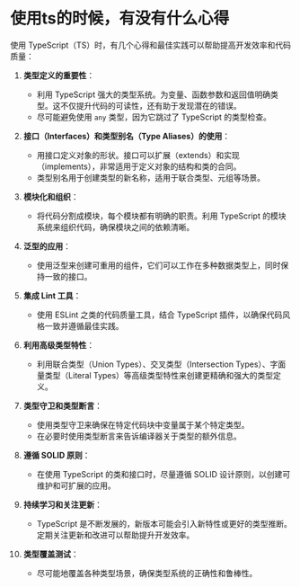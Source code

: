 # 使用ts的时候，有没有什么心得

使用 TypeScript（TS）时，有几个心得和最佳实践可以帮助提高开发效率和代码质量：

1. **类型定义的重要性**：
   - 利用 TypeScript 强大的类型系统。为变量、函数参数和返回值明确类型。这不仅提升代码的可读性，还有助于发现潜在的错误。
   - 尽可能避免使用 `any` 类型，因为它跳过了 TypeScript 的类型检查。

2. **接口（Interfaces）和类型别名（Type Aliases）的使用**：
   - 用接口定义对象的形状。接口可以扩展（extends）和实现（implements），非常适用于定义对象的结构和类的合同。
   - 类型别名用于创建类型的新名称，适用于联合类型、元组等场景。

3. **模块化和组织**：
   - 将代码分割成模块，每个模块都有明确的职责。利用 TypeScript 的模块系统来组织代码，确保模块之间的依赖清晰。

4. **泛型的应用**：
   - 使用泛型来创建可重用的组件，它们可以工作在多种数据类型上，同时保持一致的接口。

5. **集成 Lint 工具**：
   - 使用 ESLint 之类的代码质量工具，结合 TypeScript 插件，以确保代码风格一致并遵循最佳实践。

6. **利用高级类型特性**：
   - 利用联合类型（Union Types）、交叉类型（Intersection Types）、字面量类型（Literal Types）等高级类型特性来创建更精确和强大的类型定义。

7. **类型守卫和类型断言**：
   - 使用类型守卫来确保在特定代码块中变量属于某个特定类型。
   - 在必要时使用类型断言来告诉编译器关于类型的额外信息。

8. **遵循 SOLID 原则**：
   - 在使用 TypeScript 的类和接口时，尽量遵循 SOLID 设计原则，以创建可维护和可扩展的应用。

9. **持续学习和关注更新**：
   - TypeScript 是不断发展的，新版本可能会引入新特性或更好的类型推断。定期关注更新和改进可以帮助提升开发效率。

10. **类型覆盖测试**：
    - 尽可能地覆盖各种类型场景，确保类型系统的正确性和鲁棒性。
